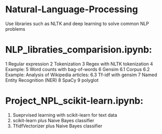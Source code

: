 # Natural-Language-Processing
Use libraries such as NLTK and deep learning to solve common NLP problems



# NLP_libraties_comparision.ipynb:
1  Regular expression
2  Tokenization
3  Regex with NLTK tokenization
4  Example:
5  Word counts with bag-of-words
6  Gensim
6.1  Corpus
6.2  Example: Analysis of Wikipedia articles:
6.3  Tf-idf with gensim
7  Named Entity Recognition (NER)
8  SpaCy
9  polyglot



# Project_NPL_scikit-learn.ipynb:
1. Sueprvised learning with scikit-learn for text data
2. scikit-learn plus Naive Bayes classifier
3. TfidfVectorizer plus Naive Bayes classifier
